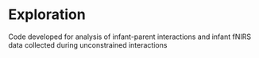 # Exploration
Code developed for analysis of infant-parent interactions and infant fNIRS data collected during unconstrained interactions
